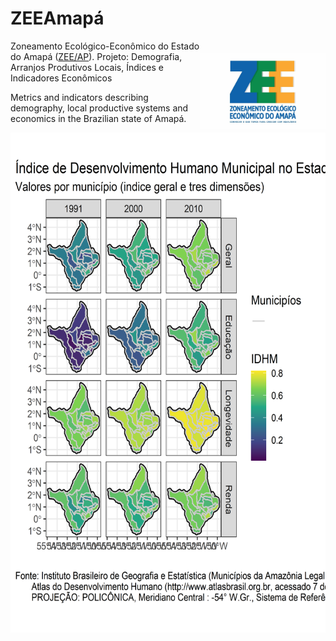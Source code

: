 # ZEEAmapá
<img align="right" src="images/ZEE_AP_logo.jpg" alt="logo" width="200" style="margin-top: 20px">

Zoneamento Ecológico-Econômico do Estado do Amapá ([ZEE/AP](http://www.zee.ap.gov.br/)). Projeto: Demografia, Arranjos Produtivos Locais, Índices e Indicadores Econômicos

Metrics and indicators describing demography, local productive systems and economics in the Brazilian state of Amapá.

<img src="images/AP_mapa_IDHM.png" alt="IDHM" width="800" height="800">
